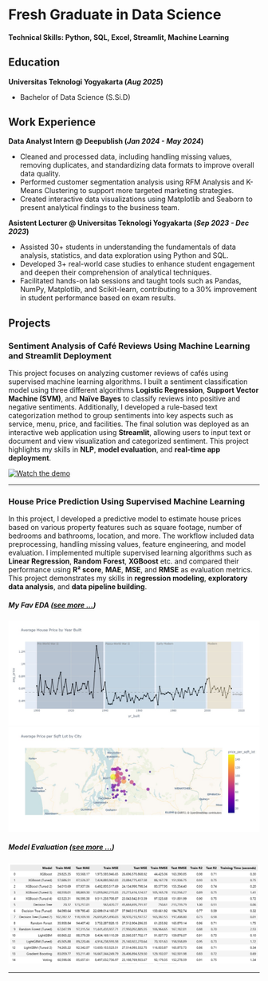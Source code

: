 # Fresh Graduate in Data Science

#### Technical Skills: Python, SQL, Excel, Streamlit, Machine Learning

## Education
**Universitas Teknologi Yogyakarta (_Aug 2025_)**
- Bachelor of Data Science (S.Si.D)

## Work Experience
**Data Analyst Intern @ Deepublish (_Jan 2024 - May 2024_)**
- Cleaned and processed data, including handling missing values, removing duplicates, and standardizing data formats to improve overall data quality.
- Performed customer segmentation analysis using RFM Analysis and K-Means Clustering to support more targeted marketing strategies.
- Created interactive data visualizations using Matplotlib and Seaborn to present analytical findings to the business team.

**Asistent Lecturer @ Universitas Teknologi Yogyakarta (_Sep 2023 - Dec 2023_)**
- Assisted 30+ students in understanding the fundamentals of data analysis, statistics, and data exploration using Python and SQL.
- Developed 3+ real-world case studies to enhance student engagement and deepen their comprehension of analytical techniques.
- Facilitated hands-on lab sessions and taught tools such as Pandas, NumPy, Matplotlib, and Scikit-learn, contributing to a 30% improvement in student performance based on exam results.

## Projects
### Sentiment Analysis of Café Reviews Using Machine Learning and Streamlit Deployment

This project focuses on analyzing customer reviews of cafés using supervised machine learning algorithms. I built a sentiment classification model using three different algorithms **Logistic Regression**, **Support Vector Machine (SVM)**, and **Naïve Bayes** to classify reviews into positive and negative sentiments. Additionally, I developed a rule-based text categorization method to group sentiments into key aspects such as service, menu, price, and facilities. The final solution was deployed as an interactive web application using **Streamlit**, allowing users to input text or document and view visualization and categorized sentiment. This project highlights my skills in **NLP**, **model evaluation**, and **real-time app deployment**.

[![Watch the demo](https://img.youtube.com/vi/IY7HCWYPa58/hqdefault.jpg)](https://www.youtube.com/watch?v=IY7HCWYPa58)

---
### House Price Prediction Using Supervised Machine Learning

In this project, I developed a predictive model to estimate house prices based on various property features such as square footage, number of bedrooms and bathrooms, location, and more. The workflow included data preprocessing, handling missing values, feature engineering, and model evaluation. I implemented multiple supervised learning algorithms such as **Linear Regression**, **Random Forest**, **XGBoost** etc. and compared their performance using **R² score**, **MAE**, **MSE**, and **RMSE** as evaluation metrics. This project demonstrates my skills in **regression modeling**, **exploratory data analysis**, and **data pipeline building**.

##### My Fav EDA ([see more ...](https://github.com/leonalhidayah/house-price-prediction/blob/main/notebooks/01-eda.ipynb))
![Geospatial Viz](assets/img/line_charts.jpg)
![Geospatial Viz](assets/img/geospatial_viz.jpg)

##### Model Evaluation ([see more ...](https://github.com/leonalhidayah/house-price-prediction/blob/main/notebooks/03-model_dev.ipynb))
![Model Evaluation](assets/img/reg_model_evaluation.png)


---
<!-- ## Blog
- [Data Science Blog](https://medium.com/@shawhin) -->
